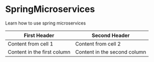 # SpringMicroservices
Learn how to use spring microservices

First Header | Second Header
------------ | -------------
Content from cell 1 | Content from cell 2
Content in the first column | Content in the second column
